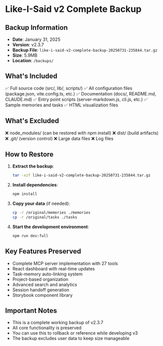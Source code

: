 # Like-I-Said v2 Complete Backup

## Backup Information
- **Date**: January 31, 2025
- **Version**: v2.3.7
- **Backup File**: `like-i-said-v2-complete-backup-20250731-235844.tar.gz`
- **Size**: 5.9MB
- **Location**: `/backups/`

## What's Included
✅ Full source code (src/, lib/, scripts/)
✅ All configuration files (package.json, vite.config.ts, etc.)
✅ Documentation (docs/, README.md, CLAUDE.md)
✅ Entry point scripts (server-markdown.js, cli.js, etc.)
✅ Sample memories and tasks
✅ HTML visualization files

## What's Excluded
❌ node_modules/ (can be restored with npm install)
❌ dist/ (build artifacts)
❌ .git/ (version control)
❌ Large data files
❌ Log files

## How to Restore

1. **Extract the backup**:
   ```bash
   tar -xzf like-i-said-v2-complete-backup-20250731-235844.tar.gz
   ```

2. **Install dependencies**:
   ```bash
   npm install
   ```

3. **Copy your data** (if needed):
   ```bash
   cp -r /original/memories ./memories
   cp -r /original/tasks ./tasks
   ```

4. **Start the development environment**:
   ```bash
   npm run dev:full
   ```

## Key Features Preserved
- Complete MCP server implementation with 27 tools
- React dashboard with real-time updates
- Task-memory auto-linking system
- Project-based organization
- Advanced search and analytics
- Session handoff generation
- Storybook component library

## Important Notes
- This is a complete working backup of v2.3.7
- All core functionality is preserved
- You can use this to rollback or reference while developing v3
- The backup excludes user data to keep size manageable